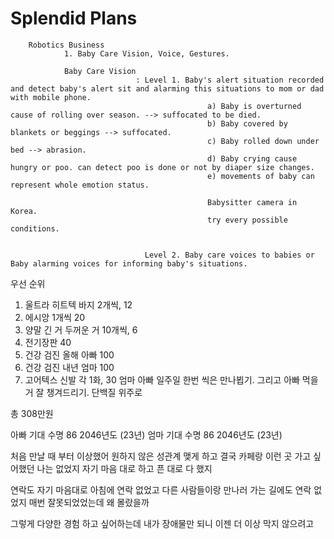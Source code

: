  # Splendid Plans


        Robotics Business 
                1. Baby Care Vision, Voice, Gestures. 

                Baby Care Vision
                                : Level 1. Baby's alert situation recorded and detect baby's alert sit and alarming this situations to mom or dad with mobile phone. 
                                                a) Baby is overturned cause of rolling over season. --> suffocated to be died. 
                                                b) Baby covered by blankets or beggings --> suffocated.
                                                c) Baby rolled down under bed --> abrasion.
                                                d) Baby crying cause hungry or poo. can detect poo is done or not by diaper size changes. 
                                                e) movements of baby can represent whole emotion status. 

                                                Babysitter camera in Korea.                    
                                                try every possible conditions. 
                                                
                
                                  Level 2. Baby care voices to babies or Baby alarming voices for informing baby's situations. 


우선 순위
1. 울트라 히트텍 바지 2개씩, 12
2. 에시앙 1개씩 20
3. 양말 긴 거 두꺼운 거 10개씩, 6
4. 전기장판 40
4. 건강 검진 올해 아빠 100
5. 건강 검진 내년 엄마 100
6. 고어텍스 신발 각 1화, 30
엄마 아빠 일주일 한번 씩은 만나뵙기.
그리고 아빠 먹을 거 잘 챙겨드리기. 단백질 위주로


총 308만원

아빠 기대 수명 86 2046년도 (23년)
엄마 기대 수명 86 2046년도 (23년)


처음 만날 때 부터 이상했어
원하지 않은 성관계 맺게 하고 
결국 카페랑 이런 곳 가고 싶어했던 나는 없었지
자기 마음 대로 하고 픈 대로 다 했지

연락도 자기 마음대로
아침에 연락 없었고
다른 사람들이랑 만나러 가는 길에도 연락 없었지
매번 잘못되었었는데 
왜 몰랐을까

그렇게 다양한 경험 하고 싶어하는데 
내가 장애물만 되니
이젠 더 이상 막지 않으려고

